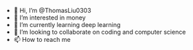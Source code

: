 - 👋 Hi, I’m @ThomasLiu0303
- 👀 I’m interested in money
- 🌱 I’m currently learning deep learning
- 💞️ I’m looking to collaborate on coding and computer science
- 📫 How to reach me 

<!---
ThomasLiu0303/ThomasLiu0303 is a ✨ special ✨ repository because its `README.md` (this file) appears on your GitHub profile.
You can click the Preview link to take a look at your changes.
--->
